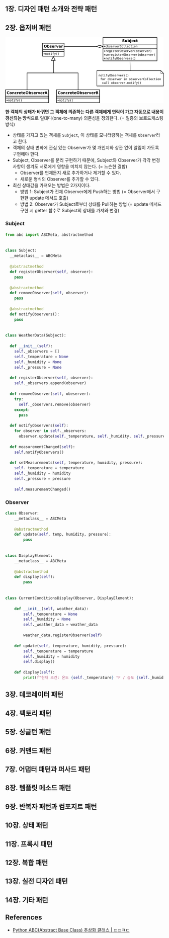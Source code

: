 ## 1장. 디자인 패턴 소개와 전략 패턴

## 2장. 옵저버 패턴

![observer-uml](./images/observer.png)

**한 객체의 상태가 바뀌면 그 객체에 의존하는 다른 객체에게 연락이 가고 자동으로 내용이 갱신되는 방식**으로 일대다(one-to-many) 의존성을 정의한다. (= 일종의 브로드캐스팅 방식)

- 상태를 가지고 있는 객체를 `Subject`, 이 상태를 모니터랑하는 객체를 `Observer`라고 한다.
- 객체의 상태 변화에 관심 있는 Observer가 몇 개인지와 상관 없이 알림이 가도록 구현해야 한다.
- Subject, Observer를 분리 구현하기 때문에, Subject와 Observer가 각각 변경사항이 생겨도 서로에게 영향을 미치지 않는다. (= 느슨한 결합)
  - Observer를 언제든지 새로 추가하거나 제거할 수 있다.
  - 새로운 형식의 Observer를 추가할 수 있다.
- 최신 상태값을 가져오는 방법은 2가지이다.
  - 방법 1: Subject가 전체 Observer에게 Push하는 방법 (= Observer에서 구현한 update 메서드 호출)
  - 방법 2: Observer가 Subject로부터 상태를 Pull하는 방법 (= update 메서드 구현 시 getter 함수로 Subject의 상태를 가져와 변경)

### Subject

```python
from abc import ABCMeta, abstractmethod


class Subject:
  __metaclass__ = ABCMeta

  @abstractmethod
  def registerObserver(self, observer):
    pass
  
  @abstractmethod
  def removeObserver(self, observer):
    pass

  @abstractmethod
  def notifyObservers():
    pass


class WeatherData(Subject):

  def __init__(self):
    self._observers = []
    self._temperature = None
    self._humidity = None
    self._pressure = None

  def registerObserver(self, observer):
    self._observers.append(observer)
  
  def removeObserver(self, obeserver):
    try:
      self._observers.remove(observer)
    except:
      pass
  
  def notifyObservers(self):
    for observer in self._observers:
      observer.update(self._temperature, self._humidity, self._pressure)
    
  def measurementChanged(self):
    self.notifyObservers()
  
  def setMeasurements(self, temperature, humidity, pressure):
    self._temperature = temperature
    self._humidity = humidity
    self._pressure = pressure

    self.measurementChanged()
```

### Observer

```python
class Observer:
    __metaclass__ = ABCMeta

    @abstractmethod
    def update(self, temp, humidity, pressure):
        pass


class DisplayElement:
    __metaclass__ = ABCMeta

    @abstractmethod
    def display(self):
        pass


class CurrentConditionsDisplay(Observer, DisplayElement):
  
    def __init__(self, weather_data):
        self._temperature = None
        self._humidity = None
        self._weather_data = weather_data

        weather_data.registerObserver(self)

    def update(self, temperature, humidity, pressure):
        self._temperature = temperature
        self._humidity = humidity
        self.display()

    def display(self):
        print(f"현재 조건: 온도 {self._temperature} °F / 습도 {self._humidity}");
```



## 3장. 데코레이터 패턴

## 4장. 팩토리 패턴

## 5장. 싱글턴 패턴

## 6장. 커맨드 패턴

## 7장. 어댑터 패턴과 퍼사드 패턴

## 8장. 템플릿 메소드 패턴

## 9장. 반복자 패턴과 컴포지트 패턴

## 10장. 상태 패턴

## 11장. 프록시 패턴

## 12장. 복합 패턴

## 13장. 실전 디자인 패턴

## 14장. 기타 패턴

## References

- [Python ABC(Abstract Base Class) 추상화 클래스 | ㅍㅍㅋㄷ](https://bluese05.tistory.com/61)
